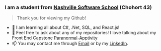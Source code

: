 <!--
**laceywalkerr/laceywalkerr** is a ✨ _special_ ✨ repository because its `README.md` (this file) appears on your GitHub profile. -->

### I am a student from [Nashville Software School](http://nashvillesoftwareschool.com/) (Chohort 43)
> Thank you for viewing my Github!

- 🌱  I am learning all about C#, .Net, SQL, and React.js!
- 💬 Feel free to ask about any of my repositories! 
I love talking about my Front End Capstone [Paranormal-Apptivity](https://github.com/laceywalkerr/Paranormal-Apptivity)
- 📫 You may contact me through [Email](LaceyMWalker@gmail.com) or by my [Linkedln](https://www.linkedin.com/in/laceywalker/).


